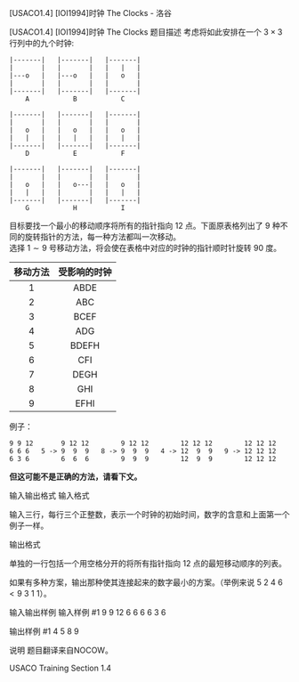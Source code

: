 



[USACO1.4] [IOI1994]时钟 The Clocks - 洛谷














[USACO1.4] [IOI1994]时钟 The Clocks
题目描述
考虑将如此安排在一个 $3 \times 3$ 行列中的九个时钟:

```plain
|-------|   |-------|   |-------|
|       |   |       |   |   |   |
|---o   |   |---o   |   |   o   |
|       |   |       |   |       |
|-------|   |-------|   |-------|
    A           B           C

|-------|   |-------|   |-------|
|       |   |       |   |       |
|   o   |   |   o   |   |   o   |
|   |   |   |   |   |   |   |   |
|-------|   |-------|   |-------|
    D           E           F

|-------|   |-------|   |-------|
|       |   |       |   |       |
|   o   |   |   o---|   |   o   |
|   |   |   |       |   |   |   |
|-------|   |-------|   |-------|
    G           H           I
```

目标要找一个最小的移动顺序将所有的指针指向 $12$ 点。下面原表格列出了 $9$ 种不同的旋转指针的方法，每一种方法都叫一次移动。  
选择 $1 \sim 9$ 号移动方法，将会使在表格中对应的时钟的指针顺时针旋转 
 $90$ 度。


|移动方法  | 受影响的时钟 |
| :----------: | :----------: |
| 1 | ABDE |
| 2 | ABC |
| 3 | BCEF |
| 4 | ADG |
| 5 | BDEFH |
| 6 | CFI |
| 7 | DEGH |
| 8 | GHI |
| 9 | EFHI |

例子：

```plain
9 9 12       9 12 12        9 12 12        12 12 12        12 12 12
6 6 6   5 -> 9  9  9   8 -> 9  9  9   4 -> 12  9  9   9 -> 12 12 12
6 3 6        6  6  6        9  9  9        12  9  9        12 12 12
```

**但这可能不是正确的方法，请看下文。**

输入输出格式
输入格式

输入三行，每行三个正整数，表示一个时钟的初始时间，数字的含意和上面第一个例子一样。

输出格式

单独的一行包括一个用空格分开的将所有指针指向 $12$ 点的最短移动顺序的列表。

如果有多种方案，输出那种使其连接起来的数字最小的方案。（举例来说 $5\ 2\ 4\ 6 < 9\ 3\ 1\ 1$）。

输入输出样例
输入样例 #1
9 9 12
6 6 6
6 3 6 

输出样例 #1
4 5 8 9

说明
题目翻译来自NOCOW。

USACO Training Section 1.4







